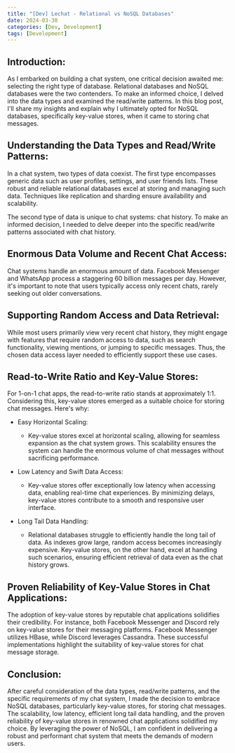 ```yaml
---
title: "[Dev] Lechat - Relational vs NoSQL Databases"
date: 2024-03-30
categories: [Dev, Development]
tags: [Development]
---
```


## Introduction:

As I embarked on building a chat system, one critical decision awaited me: selecting the right type of database. Relational databases and NoSQL databases were the two contenders. To make an informed choice, I delved into the data types and examined the read/write patterns. In this blog post, I'll share my insights and explain why I ultimately opted for NoSQL databases, specifically key-value stores, when it came to storing chat messages.

## Understanding the Data Types and Read/Write Patterns:

In a chat system, two types of data coexist. The first type encompasses generic data such as user profiles, settings, and user friends lists. These robust and reliable relational databases excel at storing and managing such data. Techniques like replication and sharding ensure availability and scalability.

The second type of data is unique to chat systems: chat history. To make an informed decision, I needed to delve deeper into the specific read/write patterns associated with chat history.

## Enormous Data Volume and Recent Chat Access:

Chat systems handle an enormous amount of data. Facebook Messenger and WhatsApp process a staggering 60 billion messages per day. However, it's important to note that users typically access only recent chats, rarely seeking out older conversations.

## Supporting Random Access and Data Retrieval:

While most users primarily view very recent chat history, they might engage with features that require random access to data, such as search functionality, viewing mentions, or jumping to specific messages. Thus, the chosen data access layer needed to efficiently support these use cases.

## Read-to-Write Ratio and Key-Value Stores:

For 1-on-1 chat apps, the read-to-write ratio stands at approximately 1:1. Considering this, key-value stores emerged as a suitable choice for storing chat messages. Here's why:

- Easy Horizontal Scaling:
    - Key-value stores excel at horizontal scaling, allowing for seamless expansion as the chat system grows. This scalability ensures the system can handle the enormous volume of chat messages without sacrificing performance.

- Low Latency and Swift Data Access:
  - Key-value stores offer exceptionally low latency when accessing data, enabling real-time chat experiences. By minimizing delays, key-value stores contribute to a smooth and responsive user interface.

- Long Tail Data Handling:
    - Relational databases struggle to efficiently handle the long tail of data. As indexes grow large, random access becomes increasingly expensive. Key-value stores, on the other hand, excel at handling such scenarios, ensuring efficient retrieval of data even as the chat history grows.

## Proven Reliability of Key-Value Stores in Chat Applications:

The adoption of key-value stores by reputable chat applications solidifies their credibility. For instance, both Facebook Messenger and Discord rely on key-value stores for their messaging platforms. Facebook Messenger utilizes HBase, while Discord leverages Cassandra. These successful implementations highlight the suitability of key-value stores for chat message storage.

## Conclusion:

After careful consideration of the data types, read/write patterns, and the specific requirements of my chat system, I made the decision to embrace NoSQL databases, particularly key-value stores, for storing chat messages. The scalability, low latency, efficient long tail data handling, and the proven reliability of key-value stores in renowned chat applications solidified my choice. By leveraging the power of NoSQL, I am confident in delivering a robust and performant chat system that meets the demands of modern users.

